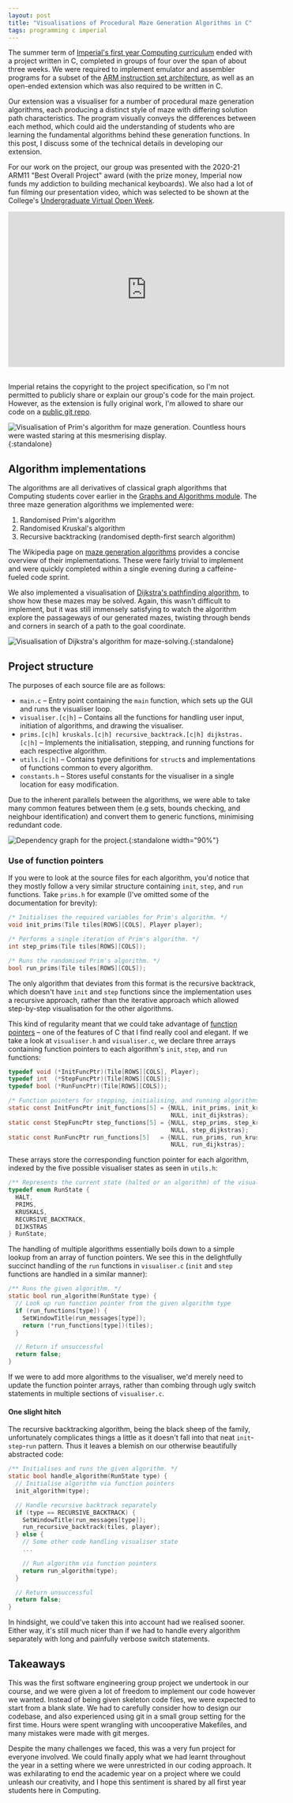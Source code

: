 ```yaml
---
layout: post
title: "Visualisations of Procedural Maze Generation Algorithms in C"
tags: programming c imperial
---
```


The summer term of [Imperial's first year Computing curriculum](https://www.imperial.ac.uk/computing/current-students/computing/computing-first-year/) ended with a project written in C, completed in groups of four over the span of about three weeks. We were required to implement emulator and assembler programs for a subset of the [ARM instruction set architecture](https://developer.arm.com/documentation/), as well as an open-ended extension which was also required to be written in C.

Our extension was a visualiser for a number of procedural maze generation algorithms, each producing a distinct style of maze with differing solution path characteristics. The program visually conveys the differences between each method, which could aid the understanding of students who are learning the fundamental algorithms behind these generation functions. In this post, I discuss some of the technical details in developing our extension.

For our work on the project, our group was presented with the 2020-21 ARM11 "Best Overall Project" award (with the prize money, Imperial now funds my addiction to building mechanical keyboards). We also had a lot of fun filming our presentation video, which was selected to be shown at the College's [Undergraduate Virtual Open Week](https://www.imperial.ac.uk/events/136819/undergraduate-virtual-open-week-imperial360-live-department-of-computing/).

<div style="text-align:center">
  <iframe width="560" height="315" src="https://www.youtube-nocookie.com/embed/VV_Rhtc2ekA" frameborder="0" allow="accelerometer; autoplay; clipboard-write; encrypted-media; gyroscope; picture-in-picture" allowfullscreen> </iframe>
</div>
&nbsp;

<!-- excerpt-end -->

Imperial retains the copyright to the project specification, so I'm not permitted to publicly share or explain our group's code for the main project. However, as the extension is fully original work, I'm allowed to share our code on a [public git repo](https://github.com/ethanrange/c-maze-generation).

![Visualisation of Prim's algorithm for maze generation. Countless hours were wasted staring at this mesmerising display.](https://github.com/ethanrange/c-maze-generation/raw/master/images/prims.gif){:standalone}

## Algorithm implementations
The algorithms are all derivatives of classical graph algorithms that Computing students cover earlier in the [Graphs and Algorithms module](https://www.imperial.ac.uk/computing/current-students/courses/40008/). The three maze generation algorithms we implemented were:
1. Randomised Prim's algorithm
2. Randomised Kruskal's algorithm
3. Recursive backtracking (randomised depth-first search algorithm)

The Wikipedia page on [maze generation algorithms](https://en.wikipedia.org/wiki/Maze_generation_algorithm) provides a concise overview of their implementations. These were fairly trivial to implement and were quickly completed within a single evening during a caffeine-fueled code sprint.

We also implemented a visualisation of [Dijkstra's pathfinding algorithm](https://en.wikipedia.org/wiki/Dijkstra%27s_algorithm), to show how these mazes may be solved. Again, this wasn't difficult to implement, but it was still immensely satisfying to watch the algorithm explore the passageways of our generated mazes, twisting through bends and corners in search of a path to the goal coordinate.

![Visualisation of Dijkstra's algorithm for maze-solving.](https://github.com/ethanrange/c-maze-generation/raw/master/images/dijkstras.gif){:standalone}

## Project structure
The purposes of each source file are as follows:
- `main.c` – Entry point containing the `main` function, which sets up the GUI and runs the visualiser loop.
- `visualiser.[c|h]` – Contains all the functions for handling user input, initiation of algorithms, and drawing
the visualiser.
- `prims.[c|h] kruskals.[c|h] recursive_backtrack.[c|h] dijkstras.[c|h]` – Implements the initialisation, stepping, and running functions for each respective algorithm.
- `utils.[c|h]` – Contains type definitions for `struct`s and implementations of functions common to every algorithm.
- `constants.h` – Stores useful constants for the visualiser in a single location for easy modification.

Due to the inherent parallels between the algorithms, we were able to take many common features between them (e.g sets, bounds checking, and neighbour identification) and convert them to generic functions, minimising redundant code.

![Dependency graph for the project.](/assets/images/maze-generation-dependencies.svg){:standalone width="90%"}

### Use of function pointers
If you were to look at the source files for each algorithm, you'd notice that they mostly follow a very similar structure containing `init`, `step`, and `run` functions. Take `prims.h` for example (I've omitted some of the documentation for brevity):

```c
/* Initialises the required variables for Prim's algorithm. */
void init_prims(Tile tiles[ROWS][COLS], Player player);

/* Performs a single iteration of Prim's algorithm. */
int step_prims(Tile tiles[ROWS][COLS]);

/* Runs the randomised Prim's algorithm. */
bool run_prims(Tile tiles[ROWS][COLS]);
```

The only algorithm that deviates from this format is the recursive backtrack, which doesn't have `init` and `step` functions since the implementation uses a recursive approach, rather than the iterative approach which allowed step-by-step visualisation for the other algorithms.

This kind of regularity meant that we could take advantage of [function pointers](https://www.cprogramming.com/tutorial/function-pointers.html) – one of the features of C that I find really cool and elegant. If we take a look at `visualiser.h` and `visualiser.c`, we declare three arrays containing function pointers to each algorithm's `init`, `step`, and `run` functions:

```c
typedef void (*InitFuncPtr)(Tile[ROWS][COLS], Player);
typedef int  (*StepFuncPtr)(Tile[ROWS][COLS]);
typedef bool (*RunFuncPtr)(Tile[ROWS][COLS]);

/* Function pointers for stepping, initialising, and running algorithms. */
static const InitFuncPtr init_functions[5] = {NULL, init_prims, init_kruskals,
                                              NULL, init_dijkstras};
static const StepFuncPtr step_functions[5] = {NULL, step_prims, step_kruskals,
                                              NULL, step_dijkstras};
static const RunFuncPtr run_functions[5]   = {NULL, run_prims, run_kruskals, 
                                              NULL, run_dijkstras};
```

These arrays store the corresponding function pointer for each algorithm, indexed by the five possible visualiser states as seen in `utils.h`:

```c
/** Represents the current state (halted or an algorithm) of the visualiser. */
typedef enum RunState {
  HALT,
  PRIMS,
  KRUSKALS,
  RECURSIVE_BACKTRACK,
  DIJKSTRAS
} RunState;
```

The handling of multiple algorithms essentially boils down to a simple lookup from an array of function pointers. We see this in the delightfully succinct handling of the `run` functions in `visualiser.c` (`init` and `step` functions are handled in a similar manner):

```c
/** Runs the given algorithm. */
static bool run_algorithm(RunState type) {
  // Look up run function pointer from the given algorithm type
  if (run_functions[type]) {
    SetWindowTitle(run_messages[type]);
    return (*run_functions[type])(tiles);
  }

  // Return if unsuccessful
  return false;
}
```

If we were to add more algorithms to the visualiser, we'd merely need to update the function pointer arrays, rather than combing through ugly switch statements in multiple sections of `visualiser.c`.

#### One slight hitch
The recursive backtracking algorithm, being the black sheep of the family, unfortunately complicates things a little as it doesn't fall into that neat `init`-`step`-`run` pattern. Thus it leaves a blemish on our otherwise beautifully abstracted code:

```c
/** Initialises and runs the given algorithm. */
static bool handle_algorithm(RunState type) {
  // Initialise algorithm via function pointers
  init_algorithm(type);

  // Handle recursive backtrack separately
  if (type == RECURSIVE_BACKTRACK) {
    SetWindowTitle(run_messages[type]);
    run_recursive_backtrack(tiles, player);
  } else {
    // Some other code handling visualiser state
    ...

    // Run algorithm via function pointers
    return run_algorithm(type);
  }

  // Return unsuccessful
  return false;
}
```

In hindsight, we could've taken this into account had we realised sooner. Either way, it's still much nicer than if we had to handle every algorithm separately with long and painfully verbose switch statements.

## Takeaways
This was the first software engineering group project we undertook in our course, and we were given a lot of freedom to implement our code however we wanted. Instead of being given skeleton code files, we were expected to start from a blank slate. We had to carefully consider how to design our codebase, and also experienced using git in a small group setting for the first time. Hours were spent wrangling with uncooperative Makefiles, and many mistakes were made with git merges.

Despite the many challenges we faced, this was a very fun project for everyone involved. We could finally apply what we had learnt throughout the year in a setting where we were unrestricted in our coding approach. It was exhilarating to end the academic year on a project where we could unleash our creativity, and I hope this sentiment is shared by all first year students here in Computing.

<!-- ## Noteworthy challenges
By the time we started work on the extension, our group was well acquainted with C as we had already completed most of the main project by then. Thus, work on the visualiser went rather smoothly, but there are still some challenges we ran into which I felt was worth mentioning (as well as some small annoyances which I just wanted to complain about).

### Flattening nested includes

### Pain with Makefiles

### We kept messing up with git -->
